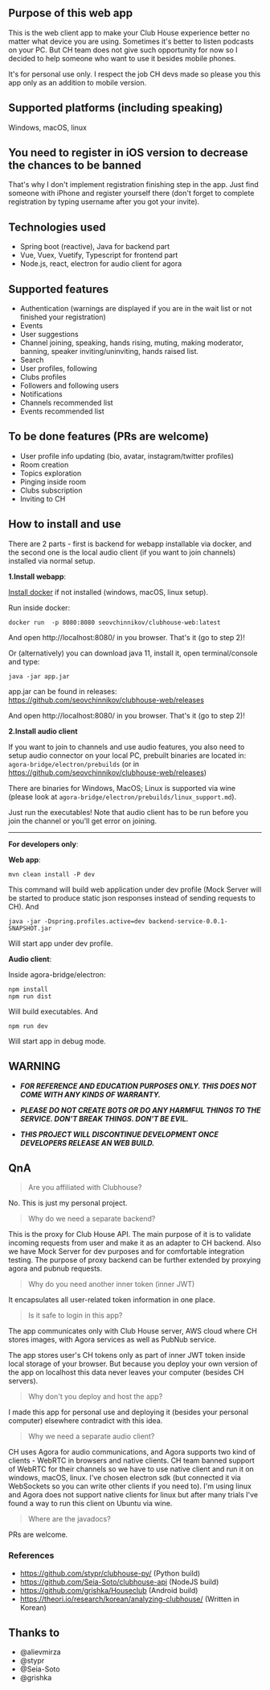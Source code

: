 ## Purpose of this web app

This is the web client app to make your Club House experience better no matter what device you are using.
Sometimes it's better to listen podcasts on your PC. But CH team does not give such opportunity for now so I decided to help
 someone who want to use it besides mobile phones.
 
It's for personal use only. I respect the job CH devs made so please you this app only as an addition to mobile version.

## Supported platforms (including speaking)
Windows, macOS, linux

## You need to register in iOS version to decrease the chances to be banned
That's why I don't implement registration finishing step in the app.
 Just find someone with iPhone and register yourself there 
 (don't forget to complete registration by typing username after you got your invite).

## Technologies used
* Spring boot (reactive), Java for backend part
* Vue, Vuex, Vuetify, Typescript for frontend part
* Node.js, react, electron for audio client for agora

## Supported features
* Authentication (warnings are displayed if you are in the wait list or not finished your registration)
* Events
* User suggestions
* Channel joining, speaking, hands rising, muting, making moderator, banning, speaker inviting/uninviting, hands raised list.
* Search
* User profiles, following
* Clubs profiles
* Followers and following users
* Notifications
* Channels recommended list
* Events recommended list

## To be done features  (PRs are welcome)

* User profile info updating (bio, avatar, instagram/twitter profiles)
* Room creation
* Topics exploration
* Pinging inside room
* Clubs subscription
* Inviting to CH

## How to install and use
There are 2 parts - first is backend for webapp installable via docker, and the second one is the local audio client (if you want to join channels) installed via normal setup.

**1.Install webapp**:

[Install docker](https://docs.docker.com/get-docker/) if not installed (windows, macOS, linux setup).

Run inside docker:

```docker run  -p 8080:8080 seovchinnikov/clubhouse-web:latest```

And open http://localhost:8080/ in you browser. That's it (go to step 2)!

Or (alternatively) you can download java 11, install it, open terminal/console and type:

```java -jar app.jar```

app.jar can be found in releases: https://github.com/seovchinnikov/clubhouse-web/releases

And open http://localhost:8080/ in you browser. That's it (go to step 2)!

**2.Install audio client**

If you want to join to channels and use audio features, you also need to setup audio connector on your local PC, prebuilt binaries are located in:
```agora-bridge/electron/prebuilds``` (or in https://github.com/seovchinnikov/clubhouse-web/releases)

There are binaries for Windows, MacOS; Linux is supported via wine (please look at ```agora-bridge/electron/prebuilds/linux_support.md```).

Just run the executables!
Note that audio client has to be run before you join the channel or you'll get error on joining.

--------------------------

**For developers only**:

**Web app**:

```mvn clean install -P dev```

This command will build web application under dev profile (Mock Server will be started to produce static 
json responses instead of sending requests to CH). And

```java -jar -Dspring.profiles.active=dev backend-service-0.0.1-SNAPSHOT.jar```

Will start app under dev profile.

**Audio client**:

Inside agora-bridge/electron:

```
npm install
npm run dist
```
Will build executables. And

```
npm run dev
```

Will start app in debug mode.

## WARNING

* ___FOR REFERENCE AND EDUCATION PURPOSES ONLY. THIS DOES NOT COME WITH ANY KINDS OF WARRANTY.___

* ___PLEASE DO NOT CREATE BOTS OR DO ANY HARMFUL THINGS TO THE SERVICE. DON'T BREAK THINGS. DON'T BE EVIL.___

* ___THIS PROJECT WILL DISCONTINUE DEVELOPMENT ONCE DEVELOPERS RELEASE AN WEB BUILD.___

## QnA

> Are you affiliated with  Clubhouse?

No. This is just my personal project.

> Why do we need a separate backend?

This is the proxy for Club House API. The main purpose of it is to validate incoming requests from user and make it as an adapter to CH backend.
Also we have Mock Server for dev purposes and for comfortable integration testing. 
The purpose of proxy backend can be further extended by proxying agora and pubnub requests.

> Why do you need another inner token (inner JWT)

It encapsulates all user-related token information in one place.

> Is it safe to login in this app?

The app communicates only with Club House server, AWS cloud where CH stores images, with Agora services as well as PubNub service.

The app stores user's CH tokens only as part of inner JWT token inside local storage of your browser. 
But because you deploy your own version of the app on localhost this data never leaves your computer (besides CH servers).

> Why don't you deploy and host the app?

I made this app for personal use and deploying it (besides your personal computer) elsewhere contradict with this idea.

> Why we need a separate audio client?

CH uses Agora for audio communications, and Agora supports two kind of clients - WebRTC in browsers and native clients. 
CH team banned support of WebRTC for their channels so we have to use native client and run it on windows, macOS, linux.
I've chosen electron sdk (but connected it via WebSockets so you can write other clients if you need to).
I'm using linux and Agora does not support native clients for linux but after many trials I've found a way to run this client on Ubuntu via wine.

> Where are the javadocs?

PRs are welcome.

### References
* https://github.com/stypr/clubhouse-py/ (Python build)
* https://github.com/Seia-Soto/clubhouse-api (NodeJS build)
* https://github.com/grishka/Houseclub (Android build)
* https://theori.io/research/korean/analyzing-clubhouse/ (Written in Korean)

## Thanks to
* @alievmirza
* @stypr
* @Seia-Soto
* @grishka